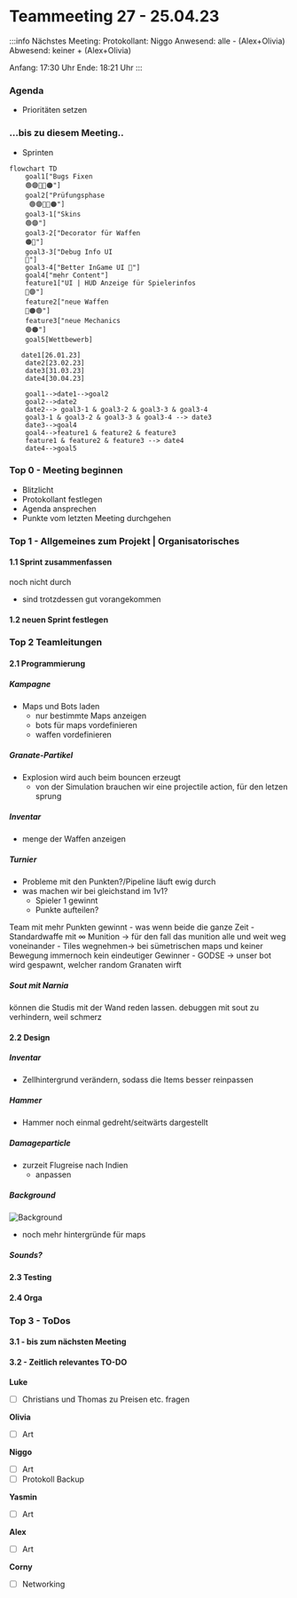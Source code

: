 # Teammeeting 27 - 25.04.23

:::info
Nächstes Meeting: 
Protokollant: Niggo
Anwesend: alle - (Alex+Olivia)
Abwesend: keiner + (Alex+Olivia)

Anfang: 17:30 Uhr
Ende: 18:21 Uhr
:::


### Agenda

- Prioritäten setzen

### ...bis zu diesem Meeting..

- Sprinten

```mermaid
flowchart TD
    goal1["Bugs Fixen 
    🟢🟣🔵🔴🟠"]
    goal2["Prüfungsphase
     🟢🟣🔵🔴🟠"]
    goal3-1["Skins 
    🟢🟣"]
    goal3-2["Decorator für Waffen 
    🟠🔵"]
    goal3-3["Debug Info UI 
    🔴"]
    goal3-4["Better InGame UI 🔴"]
    goal4["mehr Content"]
    feature1["UI | HUD Anzeige für Spielerinfos
    🔴🟣"]
    feature2["neue Waffen
    🔵🟠🟢"]
    feature3["neue Mechanics
    🟣🟠"]
    goal5[Wettbewerb]
   
   date1[26.01.23]
    date2[23.02.23]
    date3[31.03.23]
    date4[30.04.23]
    
    goal1-->date1-->goal2
    goal2-->date2
    date2--> goal3-1 & goal3-2 & goal3-3 & goal3-4
    goal3-1 & goal3-2 & goal3-3 & goal3-4 --> date3
    date3-->goal4
    goal4-->feature1 & feature2 & feature3
    feature1 & feature2 & feature3 --> date4
    date4-->goal5
```

### Top 0 - Meeting beginnen

* Blitzlicht
* Protokollant festlegen
* Agenda ansprechen
* Punkte vom letzten Meeting durchgehen

### Top 1 - Allgemeines zum Projekt | Organisatorisches


#### 1.1 Sprint zusammenfassen

noch nicht durch
- sind trotzdessen gut vorangekommen

#### 1.2 neuen Sprint festlegen


### Top 2 Teamleitungen

#### 2.1 Programmierung

##### Kampagne

- Maps und Bots laden
    - nur bestimmte Maps anzeigen
    - bots für maps vordefinieren
    - waffen vordefinieren

##### Granate-Partikel

- Explosion wird auch beim bouncen erzeugt
    - von der Simulation brauchen wir eine projectile action, für den letzen sprung


##### Inventar

- menge der Waffen anzeigen


##### Turnier

- Probleme mit den Punkten?/Pipeline läuft ewig durch
- was machen wir bei gleichstand im 1v1?
    - Spieler 1 gewinnt
    - Punkte aufteilen?
    
Team mit mehr Punkten gewinnt
    - was wenn beide die ganze Zeit
    - Standardwaffe mit $\infty$ Munition -> für den fall das munition alle und weit weg voneinander
    - Tiles wegnehmen-> bei sümetrischen maps und keiner Bewegung immernoch kein eindeutiger Gewinner
    - GODSE -> unser bot wird gespawnt, welcher random Granaten wirft

##### Sout mit Narnia

können die Studis mit der Wand reden lassen. debuggen mit sout zu verhindern, weil schmerz

#### 2.2 Design

##### Inventar

- Zellhintergrund verändern, sodass die Items besser reinpassen

##### Hammer
- Hammer noch einmal gedreht/seitwärts dargestellt


##### Damageparticle
- zurzeit Flugreise nach Indien
    - anpassen


##### Background

![Background](https://vccourses.cs.ovgu.de/course/gadsen/-/raw/e900d6369b06350c80e3a0a386e85d54a2d3e2c4/assets/res/texture/background/mainTitleBackground.png)

- noch mehr hintergründe für maps

##### Sounds?

#### 2.3 Testing

#### 2.4 Orga
   
    
### Top 3 - ToDos

#### 3.1 - bis zum nächsten Meeting

#### 3.2 - Zeitlich relevantes TO-DO

**Luke**
- [ ] Christians und Thomas zu Preisen etc. fragen

**Olivia**
- [ ] Art

**Niggo**
- [ ] Art
- [ ] Protokoll Backup

**Yasmin**
- [ ] Art 


**Alex**
- [ ] Art

**Corny**

- [ ] Networking
